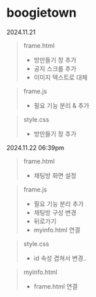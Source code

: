 # boogietown
2024.11.21
>frame.html
> + 방만들기 창 추가
> + 공지 스크롤 추가
> + 이미지 텍스트로 대체

>frame.js
> + 필요 기능 분리 & 추가

>style.css
> + 방만들기 창 추가


2024.11.22 06:39pm
>frame.html
> + 채팅방 화면 설정

>frame.js
> + 필요 기능 분리 추가
> + 채팅방 구성 변경
> + 뒤로가기
> + myinfo.html 연결

>style.css
> + id 속성 겹쳐서 변경..

>myinfo.html
> + frame.html 연결
